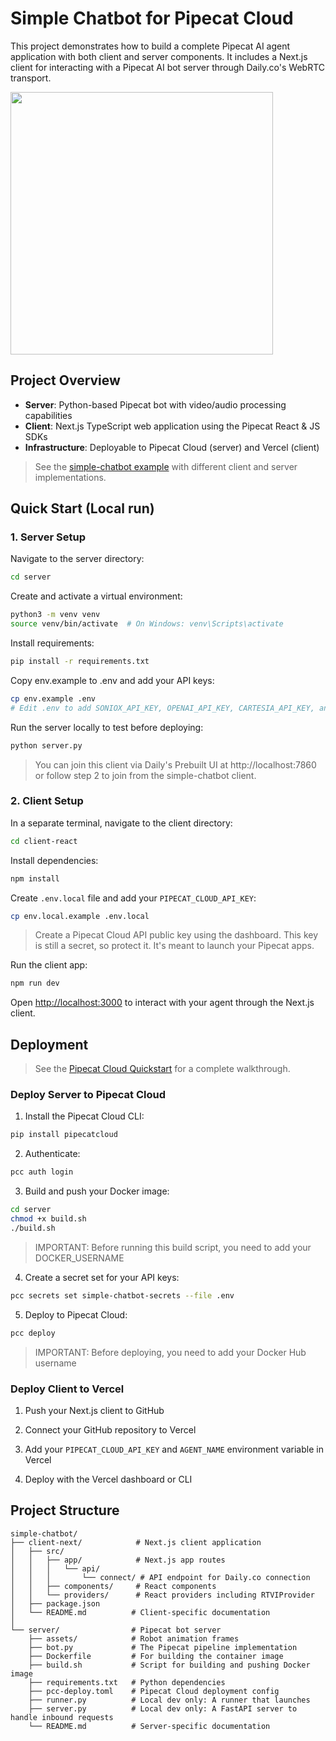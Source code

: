 # Simple Chatbot for Pipecat Cloud

This project demonstrates how to build a complete Pipecat AI agent application with both client and server components. It includes a Next.js client for interacting with a Pipecat AI bot server through Daily.co's WebRTC transport.

<img src="image.png" width="420px">

## Project Overview

- **Server**: Python-based Pipecat bot with video/audio processing capabilities
- **Client**: Next.js TypeScript web application using the Pipecat React & JS SDKs
- **Infrastructure**: Deployable to Pipecat Cloud (server) and Vercel (client)

> See the [simple-chatbot example](https://github.com/pipecat-ai/pipecat/tree/main/examples/simple-chatbot) with different client and server implementations.

## Quick Start (Local run)

### 1. Server Setup

Navigate to the server directory:

```bash
cd server
```

Create and activate a virtual environment:

```bash
python3 -m venv venv
source venv/bin/activate  # On Windows: venv\Scripts\activate
```

Install requirements:

```bash
pip install -r requirements.txt
```

Copy env.example to .env and add your API keys:

```bash
cp env.example .env
# Edit .env to add SONIOX_API_KEY, OPENAI_API_KEY, CARTESIA_API_KEY, and DAILY_API_KEY
```

Run the server locally to test before deploying:

```bash
python server.py
```

> You can join this client via Daily's Prebuilt UI at http://localhost:7860 or follow step 2 to join from the simple-chatbot client.

### 2. Client Setup

In a separate terminal, navigate to the client directory:

```bash
cd client-react
```

Install dependencies:

```bash
npm install
```

Create `.env.local` file and add your `PIPECAT_CLOUD_API_KEY`:

```bash
cp env.local.example .env.local
```

> Create a Pipecat Cloud API public key using the dashboard. This key is still a secret, so protect it. It's meant to launch your Pipecat apps.

Run the client app:

```bash
npm run dev
```

Open [http://localhost:3000](http://localhost:3000) to interact with your agent through the Next.js client.

## Deployment

> See the [Pipecat Cloud Quickstart](https://docs.pipecat.daily.co/quickstart) for a complete walkthrough.

### Deploy Server to Pipecat Cloud

1. Install the Pipecat Cloud CLI:

```bash
pip install pipecatcloud
```

2. Authenticate:

```bash
pcc auth login
```

3. Build and push your Docker image:

```bash
cd server
chmod +x build.sh
./build.sh
```

> IMPORTANT: Before running this build script, you need to add your DOCKER_USERNAME

4. Create a secret set for your API keys:

```bash
pcc secrets set simple-chatbot-secrets --file .env
```

5. Deploy to Pipecat Cloud:

```bash
pcc deploy
```

> IMPORTANT: Before deploying, you need to add your Docker Hub username

### Deploy Client to Vercel

1. Push your Next.js client to GitHub

2. Connect your GitHub repository to Vercel

3. Add your `PIPECAT_CLOUD_API_KEY` and `AGENT_NAME` environment variable in Vercel

4. Deploy with the Vercel dashboard or CLI

## Project Structure

```
simple-chatbot/
├── client-next/            # Next.js client application
│   ├── src/
│   │   ├── app/            # Next.js app routes
│   │   │   └── api/
│   │   │       └── connect/ # API endpoint for Daily.co connection
│   │   ├── components/     # React components
│   │   └── providers/      # React providers including RTVIProvider
│   ├── package.json
│   └── README.md          # Client-specific documentation
│
└── server/                # Pipecat bot server
    ├── assets/            # Robot animation frames
    ├── bot.py             # The Pipecat pipeline implementation
    ├── Dockerfile         # For building the container image
    ├── build.sh           # Script for building and pushing Docker image
    ├── requirements.txt   # Python dependencies
    ├── pcc-deploy.toml    # Pipecat Cloud deployment config
    ├── runner.py          # Local dev only: A runner that launches
    ├── server.py          # Local dev only: A FastAPI server to handle inbound requests
    └── README.md          # Server-specific documentation
```
